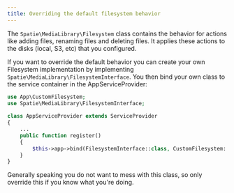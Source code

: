```yaml
---
title: Overriding the default filesystem behavior
---
```


The `Spatie\MediaLibrary\Filesystem` class contains the behavior for actions like adding files, renaming files and deleting files. It applies these actions to the disks (local, S3, etc) that you configured.

If you want to override the default behavior you can create your own Filesystem implementation by implementing `Spatie\MediaLibrary\FilesystemInterface`. You then bind your own class to the service container in the AppServiceProvider:

```php
use App\CustomFilesystem;
use Spatie\MediaLibrary\FilesystemInterface;
 
class AppServiceProvider extends ServiceProvider
{
    ...
    public function register()
    {
        $this->app->bind(FilesystemInterface::class, CustomFilesystem::class);
    }
}
```

Generally speaking you do not want to mess with this class, so only override this if you know what you're doing.

